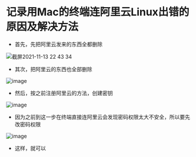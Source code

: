 # 记录用Mac的终端连阿里云Linux出错的原因及解决方法  

* 首先，先把阿里云发来的东西全都删除  

![截屏2021-11-13 22 43 34](https://user-images.githubusercontent.com/74129445/141648014-5388363d-2352-4591-b71f-e5945abec016.png)  

* 其次，把阿里云的东西也全部删除  

![image](https://user-images.githubusercontent.com/74129445/141648142-457e4b8e-0c56-4365-a8b8-effa9e9e55df.png)  

* 然后，按之前注册阿里云的方法，创建密钥  

![image](https://user-images.githubusercontent.com/74129445/141648342-2c0cb7e2-7a66-4621-a938-5a799c584705.png)  

* 因为之前到这一步在终端直接连阿里云会发现密码权限太大不安全，所以要先改密码权限  

![image](https://user-images.githubusercontent.com/74129445/141648441-375482ae-a355-481f-bdc1-55069ae6c22b.png)  

* 这样，就可以
